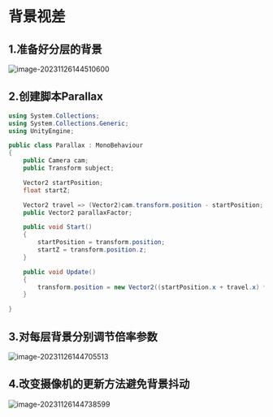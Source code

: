 # 背景视差

## 1.准备好分层的背景

![image-20231126144510600](C:\Users\Eriri\AppData\Roaming\Typora\typora-user-images\image-20231126144510600.png)

## 2.创建脚本Parallax

```c#
using System.Collections;
using System.Collections.Generic;
using UnityEngine;

public class Parallax : MonoBehaviour
{
    public Camera cam;
    public Transform subject;

    Vector2 startPosition;
    float startZ;

    Vector2 travel => (Vector2)cam.transform.position - startPosition; 
    public Vector2 parallaxFactor;

    public void Start()
    {
        startPosition = transform.position;
        startZ = transform.position.z;
    }

    public void Update()
    {
        transform.position = new Vector2((startPosition.x + travel.x) * parallaxFactor.x, parallaxFactor.y);
    }

}

```

## 3.对每层背景分别调节倍率参数

![image-20231126144705513](C:\Users\Eriri\AppData\Roaming\Typora\typora-user-images\image-20231126144705513.png)

## 4.改变摄像机的更新方法避免背景抖动

![image-20231126144738599](C:\Users\Eriri\AppData\Roaming\Typora\typora-user-images\image-20231126144738599.png)

